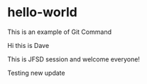 # hello-world
This is an example of Git Command

Hi this is Dave

This is JFSD session and welcome everyone!

Testing new update
